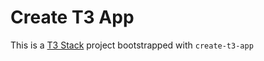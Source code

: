 # Create T3 App

This is a [T3 Stack](https://create.t3.gg/) project bootstrapped with `create-t3-app`
